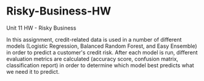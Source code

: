 # Risky-Business-HW
Unit 11 HW - Risky Business

In this assignment, credit-related data is used in a number of different models (Logistic Regression, Balanced Random Forest, and Easy Ensemble) in order to predict a customer's credit risk.  After each model is run, different evaluation metrics are calculated (accuracy score, confusion matrix, classification report) in order to determine which model best predicts what we need it to predict.